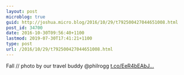 ```yaml
---
layout: post
microblog: true
guid: http://joshua.micro.blog/2016/10/29/t792500427044651008.html
post_id: 34700
date: 2016-10-30T09:56:40+1100
lastmod: 2019-07-30T17:41:21+1100
type: post
url: /2016/10/29/t792500427044651008.html
---
```

Fall // photo by our travel buddy @philrogg [t.co/EeR4bEAbJ...](https://t.co/EeR4bEAbJG)
